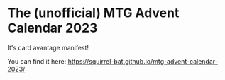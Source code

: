 # The (unofficial) MTG Advent Calendar 2023
It's card avantage manifest!

You can find it here: https://squirrel-bat.github.io/mtg-advent-calendar-2023/
